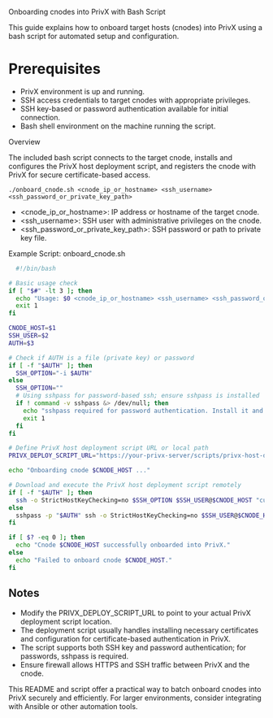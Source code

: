Onboarding cnodes into PrivX with Bash Script

This guide explains how to onboard target hosts (cnodes) into PrivX using a bash script for automated setup and configuration.

# Prerequisites

- PrivX environment is up and running.
- SSH access credentials to target cnodes with appropriate privileges.
- SSH key-based or password authentication available for initial connection.
- Bash shell environment on the machine running the script.

Overview

The included bash script connects to the target cnode, installs and configures the PrivX host deployment script, and registers the cnode with PrivX for secure certificate-based access.

`./onboard_cnode.sh <cnode_ip_or_hostname> <ssh_username> <ssh_password_or_private_key_path>`

- <cnode_ip_or_hostname>: IP address or hostname of the target cnode.
- <ssh_username>: SSH user with administrative privileges on the cnode.
- <ssh_password_or_private_key_path>: SSH password or path to private key file.

Example Script: onboard_cnode.sh
```bash
  #!/bin/bash

# Basic usage check
if [ "$#" -lt 3 ]; then
  echo "Usage: $0 <cnode_ip_or_hostname> <ssh_username> <ssh_password_or_private_key_path>"
  exit 1
fi

CNODE_HOST=$1
SSH_USER=$2
AUTH=$3

# Check if AUTH is a file (private key) or password
if [ -f "$AUTH" ]; then
  SSH_OPTION="-i $AUTH"
else
  SSH_OPTION=""
  # Using sshpass for password-based ssh; ensure sshpass is installed
  if ! command -v sshpass &> /dev/null; then
    echo "sshpass required for password authentication. Install it and rerun."
    exit 1
  fi
fi

# Define PrivX host deployment script URL or local path
PRIVX_DEPLOY_SCRIPT_URL="https://your-privx-server/scripts/privx-host-deploy.sh"

echo "Onboarding cnode $CNODE_HOST ..."

# Download and execute the PrivX host deployment script remotely
if [ -f "$AUTH" ]; then
  ssh -o StrictHostKeyChecking=no $SSH_OPTION $SSH_USER@$CNODE_HOST "curl -sfL $PRIVX_DEPLOY_SCRIPT_URL | bash -s -- --register"
else
  sshpass -p "$AUTH" ssh -o StrictHostKeyChecking=no $SSH_USER@$CNODE_HOST "curl -sfL $PRIVX_DEPLOY_SCRIPT_URL | bash -s -- --register"
fi

if [ $? -eq 0 ]; then
  echo "Cnode $CNODE_HOST successfully onboarded into PrivX."
else
  echo "Failed to onboard cnode $CNODE_HOST."
fi
```
## Notes

- Modify the PRIVX_DEPLOY_SCRIPT_URL to point to your actual PrivX deployment script location.
-  The deployment script usually handles installing necessary certificates and configuration for certificate-based authentication in PrivX.
-  The script supports both SSH key and password authentication; for passwords, sshpass is required.
-  Ensure firewall allows HTTPS and SSH traffic between PrivX and the cnode.

This README and script offer a practical way to batch onboard cnodes into PrivX securely and efficiently. For larger environments, consider integrating with Ansible or other automation tools.

